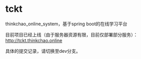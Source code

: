 # tckt
thinkchao_online_system，基于spring boot的在线学习平台

目前项目已经上线（由于服务器资源有限，目前仅部署部分服务）：http://tckt.thinkchao.online

具体的提交记录，请切换至dev分支。

